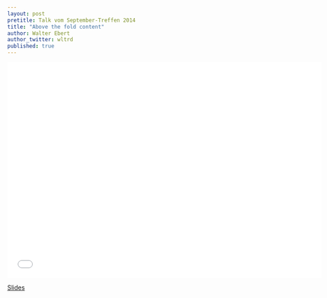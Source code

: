 ```yaml
---
layout: post
pretitle: Talk vom September-Treffen 2014
title: "Above the fold content"
author: Walter Ebert
author_twitter: wltrd
published: true
---
```


<iframe src="//de.slideshare.net/walterebert/above-the-fold-content" width="720" height="494" scrolling="no" frameborder="0" webkitallowfullscreen mozallowfullscreen allowfullscreen></iframe>

[Slides](http://de.slideshare.net/walterebert/above-the-fold-content)
